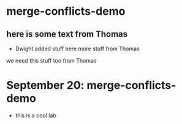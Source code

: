 
# merge-conflicts-demo

## here is some text from Thomas

- Dwight added stuff here 
more stuff from Thomas

we need this stuff too from Thomas

# September 20: merge-conflicts-demo

- this is a cool lab


